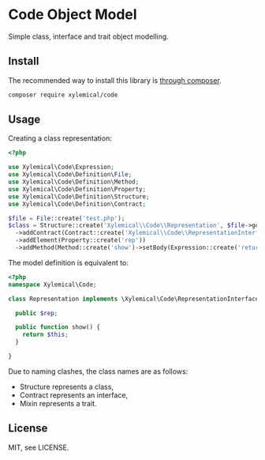 # Code Object Model

Simple class, interface and trait object modelling.

## Install

The recommended way to install this library is [through composer](http://getcomposer.org).

```sh
composer require xylemical/code
```

## Usage

Creating a class representation:

```php
<?php

use Xylemical\Code\Expression;
use Xylemical\Code\Definition\File;
use Xylemical\Code\Definition\Method;
use Xylemical\Code\Definition\Property;
use Xylemical\Code\Definition\Structure;
use Xylemical\Code\Definition\Contract;

$file = File::create('test.php');
$class = Structure::create('Xylemical\\Code\\Representation', $file->getNameManager())
  ->addContract(Contract::create('Xylemical\\Code\\RepresentationInterface'))
  ->addElement(Property::create('rep'))
  ->addMethod(Method::create('show')->setBody(Expression::create('return $this;')));
```

The model definition is equivalent to:

```php
<?php
namespace Xylemical\Code;

class Representation implements \Xylemical\Code\RepresentationInterface {

  public $rep;

  public function show() {
    return $this;
  }

}
```

Due to naming clashes, the class names are as follows:

* Structure represents a class,
* Contract represents an interface,
* Mixin represents a trait.

## License

MIT, see LICENSE.